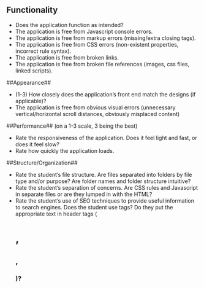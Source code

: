 ## Functionality ##
* Does the application function as intended?
* The application is free from Javascript console errors.
* The application is free from markup errors (missing/extra closing tags).
* The application is free from CSS errors (non-existent properties, incorrect rule syntax).
* The application is free from broken links.
* The application is free from broken file references (images, css files, linked scripts).

##Appearance##
* (1-3) How closely does the application’s front end match the designs (if applicable)?
* The application is free from obvious visual errors (unnecessary vertical/horizontal scroll distances, obviously misplaced content)

##Performance##
(on a 1-3 scale, 3 being the best)
* Rate the responsiveness of the application. Does it feel light and fast, or does it feel slow?
* Rate how quickly the application loads.

##Structure/Organization##
* Rate the student’s file structure. Are files separated into folders by file type and/or purpose? Are folder names and folder structure intuitive?
* Rate the student’s separation of concerns. Are CSS rules and Javascript in separate files or are they lumped in with the HTML?
* Rate the student’s use of SEO techniques to provide useful information to search engines. Does the student use <meta> tags? Do they put the appropriate text in header tags (<h1>, <h2>, <h3>)? 
